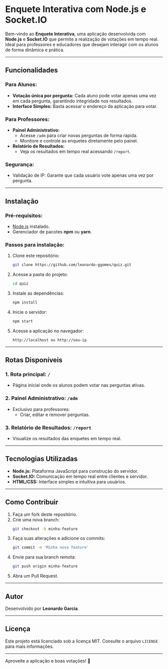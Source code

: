 # Enquete Interativa com Node.js e Socket.IO

Bem-vindo ao **Enquete Interativa**, uma aplicação desenvolvida com **Node.js** e **Socket.IO** que permite a realização de votações em tempo real. Ideal para professores e educadores que desejam interagir com os alunos de forma dinâmica e prática.

---

## **Funcionalidades**

### Para Alunos:
- **Votação única por pergunta:** Cada aluno pode votar apenas uma vez em cada pergunta, garantindo integridade nos resultados.
- **Interface Simples:** Basta acessar o endereço da aplicação para votar.

### Para Professores:
- **Painel Administrativo:**
  - Acesse `/adm` para criar novas perguntas de forma rápida.
  - Monitore e controle as enquetes diretamente pelo painel.
- **Relatório de Resultados:**
  - Veja os resultados em tempo real acessando `/report`.

### Segurança:
- Validação de IP: Garante que cada usuário vote apenas uma vez por pergunta.

---

## **Instalação**

### **Pré-requisitos:**
- [Node.js](https://nodejs.org/) instalado.
- Gerenciador de pacotes **npm** ou **yarn**.

### **Passos para instalação:**
1. Clone este repositório:
   ```bash
   git clone https://github.com/leonardo-ggomes/quiz.git
   ```
2. Acesse a pasta do projeto:
   ```bash
   cd quiz
   ```
3. Instale as dependências:
   ```bash
   npm install
   ```
4. Inicie o servidor:
   ```bash
   npm start
   ```
5. Acesse a aplicação no navegador:
   ```
   http://localhost ou http://seu-ip
   ```

---

## **Rotas Disponíveis**

### 1. **Rota principal:** `/`
   - Página inicial onde os alunos podem votar nas perguntas ativas.

### 2. **Painel Administrativo:** `/adm`
   - Exclusivo para professores:
     - Criar, editar e remover perguntas.

### 3. **Relatório de Resultados:** `/report`
   - Visualize os resultados das enquetes em tempo real.

---

## **Tecnologias Utilizadas**

- **Node.js:** Plataforma JavaScript para construção do servidor.
- **Socket.IO:** Comunicação em tempo real entre clientes e servidor.
- **HTML/CSS:** Interface simples e intuitiva para usuários.

---

## **Como Contribuir**

1. Faça um fork deste repositório.
2. Crie uma nova branch:
   ```bash
   git checkout -b minha-feature
   ```
3. Faça suas alterações e adicione os commits:
   ```bash
   git commit -m 'Minha nova feature'
   ```
4. Envie para sua branch remota:
   ```bash
   git push origin minha-feature
   ```
5. Abra um Pull Request.

---

## **Autor**
Desenvolvido por **Leonardo Garcia**.

---

## **Licença**
Este projeto está licenciado sob a licença MIT. Consulte o arquivo `LICENSE` para mais informações.

---

Aproveite a aplicação e boas votações! 🎉
